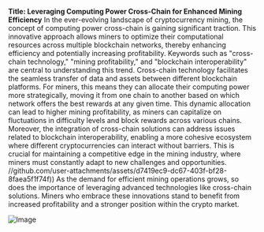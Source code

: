 **Title: Leveraging Computing Power Cross-Chain for Enhanced Mining Efficiency**
In the ever-evolving landscape of cryptocurrency mining, the concept of computing power cross-chain is gaining significant traction. This innovative approach allows miners to optimize their computational resources across multiple blockchain networks, thereby enhancing efficiency and potentially increasing profitability. Keywords such as "cross-chain technology," "mining profitability," and "blockchain interoperability" are central to understanding this trend.
Cross-chain technology facilitates the seamless transfer of data and assets between different blockchain platforms. For miners, this means they can allocate their computing power more strategically, moving it from one chain to another based on which network offers the best rewards at any given time. This dynamic allocation can lead to higher mining profitability, as miners can capitalize on fluctuations in difficulty levels and block rewards across various chains.
Moreover, the integration of cross-chain solutions can address issues related to blockchain interoperability, enabling a more cohesive ecosystem where different cryptocurrencies can interact without barriers. This is crucial for maintaining a competitive edge in the mining industry, where miners must constantly adapt to new challenges and opportunities.
 //github.com/user-attachments/assets/d7419ec9-dc67-403f-bf28-8faea5f1f74f))
As the demand for efficient mining operations grows, so does the importance of leveraging advanced technologies like cross-chain solutions. Miners who embrace these innovations stand to benefit from increased profitability and a stronger position within the crypto market.


![Image](https://github.com/user-attachments/assets/4a25d116-2220-4385-b08e-f287af8fcbc4)